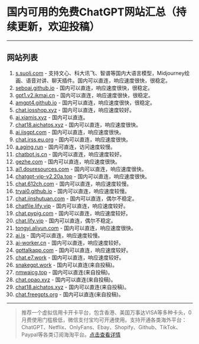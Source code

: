 # 国内可用的免费ChatGPT网站汇总（持续更新，欢迎投稿）

---

## 网站列表

1. [s.suolj.com](https://s.suolj.com/) - 支持文心、科大讯飞、智谱等国内大语言模型，Midjourney绘画、语音对讲、聊天插件。国内可以直连，响应速度很快，很稳定。
2. [seboai.github.io](https://seboai.github.io/) - 国内可以直连，响应速度很快，很稳定。
3. [gpt1.v2.ikmai.cn](http://gpt1.v2.ikmai.cn/drawer) - 国内可以直连，响应速度很快，很稳定。
4. [amgpt4.github.io](https://amgpt4.github.io/) - 国内可以直连，响应速度很快，很稳定。
5. [chat.iosshop.xyz](https://chat.iosshop.xyz/) - 国内可以直连，响应速度较好。
6. [ai.xiamis.xyz](https://ai.xiamis.xyz/) - 国内可以直连。
7. [chat18.aichatos.xyz](https://chat18.aichatos.xyz/) - 国内可以直连，响应速度很快。
8. [ai.iisgpt.com](https://www.ai.iisgpt.com/) - 国内可以直连，响应速度很快。
9. [chat.irss.eu.org](https://chat.irss.eu.org/) - 国内可以直连，响应速度很快。
10. [a.aging.run](https://a.aging.run/) - 国内可直连，访问速度较慢。
11. [chatbot.js.cn](https://chatbot.js.cn/) - 国内可以直连，响应速度较好。
12. [gezhe.com](https://gezhe.com/) - 国内可以直连，响应速度很快。
13. [ai1.douresources.com](http://ai1.douresources.com/) - 国内可以直连，响应速度很快。
14. [chatgpt-vip-v2.20a.top](https://chatgpt-vip-v2.20a.top/) - 国内可以直连，响应速度很快。
15. [chat.612ch.com](http://chat.612ch.com/) - 国内可以直连，响应速度较慢。
16. [tryai0.github.io](https://tryai0.github.io/) - 国内可以直连，响应速度较慢。
17. [chat.jinshutuan.com](https://chat.jinshutuan.com/) - 国内可以直连，偶尔不稳定。
18. [chatfile.lify.vip](http://chatfile.lify.vip/) - 国内可以直连，响应速度较好。
19. [chat.pypig.com](https://chat.pypig.com/) - 国内可以直连，响应速度较好。
20. [chat.lify.vip](https://chat.lify.vip/) - 国内可以直连，偶尔不稳定。
21. [tongyi.aliyun.com](https://tongyi.aliyun.com/) - 国内可以直连，响应速度很快。
22. [ai.ls](https://ai.ls/) - 国内可以直连，响应速度较慢。
23. [ai-worker.cn](https://www.ai-worker.cn/) - 国内可以直连，响应速度较好。
24. [gpttalkapp.com](https://gpttalkapp.com/) - 国内可以直连，响应速度较好。
25. [chat.e7.work](https://chat.e7.work/) - 国内可以直连，响应速度较好。
26. [snakegpt.work](https://snakegpt.work/) - 国内可以直连(来自投稿)。
27. [nmwaicg.top](http://nmwaicg.top) - 国内可以直连(来自投稿)。
28. [chat.opao.xyz](https://chat.opao.xyz) - 国内可以直连(来自投稿)。
29. [chat18.aichatos.xyz](https://chat18.aichatos.xyz) - 国内可以直连(来自投稿)。
30. [chat.freegpts.org](https://chat.freegpts.org) - 国内可以直连(来自投稿)。

---

> 推荐一个虚拟信用卡开卡平台，包含香港、美国万事达VISA等多种卡头，0月费使用门槛极低，微信支付宝均可开通使用。支持开通各类海外平台：ChatGPT、Netflix、OnlyFans、Ebay、Shopify、Github、TikTok、Paypal等各类订阅海淘平台。[点击查看详情](https://gpt.fomepay.com/#/pages/login/index?d=Q3DD80)

